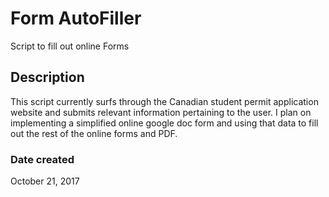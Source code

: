 # Form AutoFiller
Script to fill out online Forms
## Description
This script currently surfs through the Canadian student permit application website and submits relevant information pertaining to the user.
I plan on implementing a simplified online google doc form and using that data to fill out the rest of the online forms and PDF.

### Date created
October 21, 2017